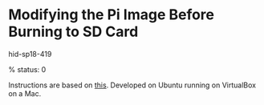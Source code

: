 # Modifying the Pi Image Before Burning to SD Card

hid-sp18-419

% status: 0

Instructions are based on [this](http://blog.videgro.net/2015/11/modify-disk-image-raspbian/). 
Developed on Ubuntu running on VirtualBox on a Mac.

